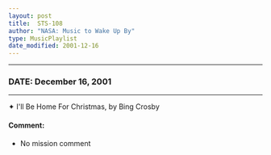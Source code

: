 ```yaml
---
layout: post
title:  STS-108
author: "NASA: Music to Wake Up By"
type: MusicPlaylist
date_modified: 2001-12-16
---
```


----
### DATE: December 16, 2001
----
✦ I'll Be Home For Christmas, by Bing Crosby

#### Comment:
* No mission comment
